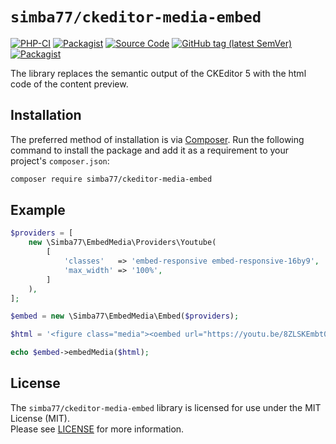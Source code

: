 # `simba77/ckeditor-media-embed`

[![PHP-CI](https://github.com/simba77/ckeditor-media-embed/workflows/PHP-CI/badge.svg?branch=master)](https://github.com/simba77/ckeditor-media-embed/actions)
[![Packagist](https://img.shields.io/packagist/l/simba77/ckeditor-media-embed.svg)](https://packagist.org/packages/simba77/ckeditor-media-embed)
[![Source Code](https://img.shields.io/badge/source-simba77%2Fckeditor--media--embed-blue)](https://github.com/simba77/ckeditor-media-embed)
[![GitHub tag (latest SemVer)](https://img.shields.io/github/tag/simba77/ckeditor-media-embed.svg?label=stable)](https://github.com/simba77/ckeditor-media-embed/releases)
[![Packagist](https://img.shields.io/packagist/dt/simba77/ckeditor-media-embed)](https://packagist.org/packages/simba77/ckeditor-media-embed)

The library replaces the semantic output of the CKEditor 5 with the html code of the content preview.

## Installation

The preferred method of installation is via [Composer](http://getcomposer.org). Run the following command to install the package and add it as a requirement to your project's
`composer.json`:

```bash
composer require simba77/ckeditor-media-embed
```

## Example

```PHP
$providers = [
    new \Simba77\EmbedMedia\Providers\Youtube(
        [
            'classes'   => 'embed-responsive embed-responsive-16by9',
            'max_width' => '100%',
        ]
    ),
];

$embed = new \Simba77\EmbedMedia\Embed($providers);

$html = '<figure class="media"><oembed url="https://youtu.be/8ZLSKEmbt0Y?t=75"></oembed></figure>';

echo $embed->embedMedia($html);
```

## License

The `simba77/ckeditor-media-embed` library is licensed for use under the MIT License (MIT).  
Please see [LICENSE](https://github.com/simba77/ckeditor-media-embed/blob/master/LICENSE) for more information.
